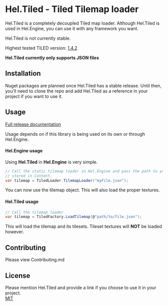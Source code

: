 # Hel.Tiled - Tiled Tilemap loader

Hel.Tiled is a completely decoupled Tiled map loader. Although Hel.Tiled is used in Hel.Engine, you can use it
with any framework you want. 

Hel.Tiled is not currently stable.

Highest tested TILED version: [1.4.2](https://github.com/bjorn/tiled/releases/tag/v1.4.2)

**Hel.Tiled currently only supports JSON files**
## Installation

Nuget packages are planned once Hel.Tiled has a stable release. Until then, you'll need to clone the repo
and add Hel.Tiled as a reference in your project if you want to use it.

## Usage

[Full release documentation](https://grimmzlytm.github.io/Hel/hel-tiled/Hel.Tiled.html)

Usage depends on if this library is being used on its own or through Hel.Engine.

#### Hel.Engine usage
Using **Hel.Tiled** in **Hel.Engine** is very simple.

```c#
// Call the static tilemap loader in Hel.Engine and pass the path to your json file
// stored in Content.
var tilemap = TiledLoader.TilemapLoader("myFile.json");
```
You can now use the tilemap object. This will also load the proper textures.

#### Hel.Tiled usage

```c#
// Call the tilemap loader
var tilemap = TiledFactory.LoadTilemap(@"path/to/file.json");
```

This will load the tilemap and its tilesets. Tileset textures will **NOT** be loaded however. 

## Contributing
Please view Contributing.md

## License
Please mention Hel.Tiled and provide a link if you choose to use it in your project.   
[MIT](https://choosealicense.com/licenses/mit/)